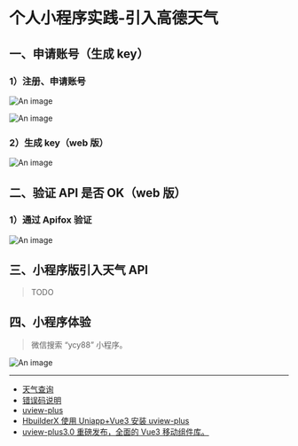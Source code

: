 # 个人小程序实践-引入高德天气

## 一、申请账号（生成 key）

### 1）注册、申请账号

![An image](/images/mp/ycy-1.png)

![An image](/images/mp/ycy-2.png)

### 2）生成 key（web 版）

![An image](/images/mp/ycy-key.png)

## 二、验证 API 是否 OK（web 版）

### 1）通过 Apifox 验证

![An image](/images/mp/ycy-res.png)

## 三、小程序版引入天气 API

> TODO

## 四、小程序体验

> 微信搜索 “ycy88” 小程序。

![An image](/images/mp/ycy88.jpg)

---

- [天气查询](https://lbs.amap.com/api/webservice/guide/api/weatherinfo)
- [错误码说明](https://lbs.amap.com/api/webservice/guide/tools/info/)
- [uview-plus](https://uiadmin.net/uview-plus/)
- [HbuilderX 使用 Uniapp+Vue3 安装 uview-plus](https://blog.csdn.net/nanchen_J/article/details/134883538)
- [uview-plus3.0 重磅发布，全面的 Vue3 移动组件库。](https://ext.dcloud.net.cn/plugin?id=8744)
